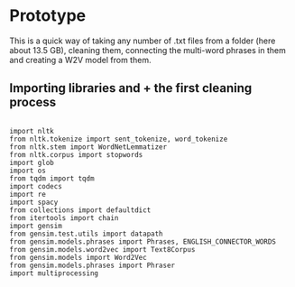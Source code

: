 # Prototype
This is a quick way of taking any number of .txt files from a folder (here about 13.5 GB), cleaning them, connecting the multi-word phrases in them and creating a W2V model from them.

## Importing libraries and + the first cleaning process
```# Importing neccessary libraries

import nltk
from nltk.tokenize import sent_tokenize, word_tokenize
from nltk.stem import WordNetLemmatizer
from nltk.corpus import stopwords
import glob
import os
from tqdm import tqdm
import codecs
import re
import spacy
from collections import defaultdict
from itertools import chain
import gensim
from gensim.test.utils import datapath
from gensim.models.phrases import Phrases, ENGLISH_CONNECTOR_WORDS
from gensim.models.word2vec import Text8Corpus
from gensim.models import Word2Vec
from gensim.models.phrases import Phraser 
import multiprocessing
```
